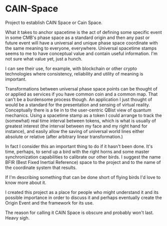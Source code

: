 # CAIN-Space
Project to establish CAIN Space or Cain Space.

What it takes to anchor spacetime is the act of defining some specific event in some CMB's phase space as a standard origin and then any past or future event will have a universal and unique phase space coordinate with the same meaning to everyone, everywhere. Universal spacetime stamps seems to me to have conceptual value and contain useful information. I'm not sure what value yet, just a hunch.

I can see their use, for example, with blockchain or other crypto technologies where consistency, reliability and utility of meaning is important.

Transformations between universal phase space points can be thought of or applied as services if you have common coin and a common map. That can't be a burdensome process though. An application I just thought of would be a standard for the presentation and sensing of virtual reality. Conceptually there is a tie in to the user-centric QBist view of quantum mechanics. Using a spacetime stamp as a token I could arrange to track the (somewhat) real time interval between tokens, which is what is usually of greatest interest (the interval between my face and my right hand for instance), and easily allow the saving of universal world lines either absolute or relative (after arbitrary linear transformation.)

In fact I consider this an important thing to do if it hasn't been done. It's time, perhaps, to send up a bird with the right horns and some master synchronization capabilities to calibrate our other birds. I suggest the name BFIR (Best Fixed Inertial Reference) space to the project and to the name of the coordinate system that results.

If I'm describing something that can be done short of flying birds I'd love to know more about it.

I created this project as a place for people who might understand it and its possible importance in order to discuss it and perhaps eventually create the Origin Event and the framework for its use.

The reason for calling it CAIN Space is obscure and probably won't last.  Heavy sigh.
